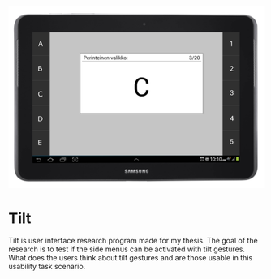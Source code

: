 ![Tilt screenshot](https://github.com/PasiP/Tilt/blob/master/tilt-screencapture.png)

# Tilt

Tilt is user interface research program made for my thesis. The goal of the research is to test if the side menus can be activated with tilt gestures. What does the users think about tilt gestures and are those usable in this usability task scenario.
